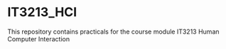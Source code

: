 # IT3213_HCI
This repository contains practicals for the course module IT3213 Human Computer Interaction
